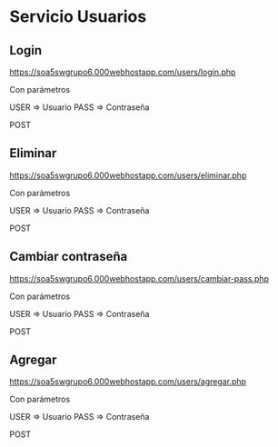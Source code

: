 # Servicio Usuarios
## Login
https://soa5swgrupo6.000webhostapp.com/users/login.php

Con parámetros

USER => Usuario
PASS => Contraseña

POST

## Eliminar
https://soa5swgrupo6.000webhostapp.com/users/eliminar.php

Con parámetros

USER => Usuario
PASS => Contraseña

POST

## Cambiar contraseña
https://soa5swgrupo6.000webhostapp.com/users/cambiar-pass.php

Con parámetros

USER => Usuario
PASS => Contraseña

POST

## Agregar
https://soa5swgrupo6.000webhostapp.com/users/agregar.php

Con parámetros

USER => Usuario
PASS => Contraseña

POST
